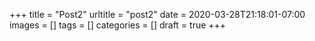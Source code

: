 +++
title = "Post2"
urltitle = "post2"
date = 2020-03-28T21:18:01-07:00
images = []
tags = []
categories = []
draft = true
+++
